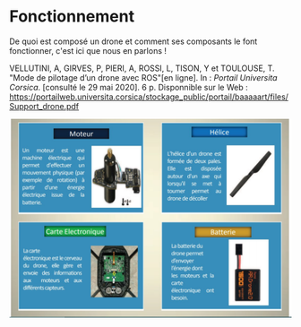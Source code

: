 # Fonctionnement

De quoi est composé un drone et comment ses composants le font fonctionner, c'est ici que nous en parlons !

VELLUTINI, A, GIRVES, P, PIERI, A, ROSSI, L, TISON, Y et TOULOUSE, T. "Mode de pilotage d’un drone avec ROS"[en ligne]. In : *Portail Universita Corsica*. [consulté le 29 mai 2020]. 6 p. Disponnible sur le Web : <https://portailweb.universita.corsica/stockage_public/portail/baaaaart/files/Support_drone.pdf>

![sccomposantsex](images/composants.jpg)
